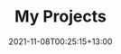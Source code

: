 ---
title: "My Projects"
date: 2021-11-08T00:25:15+13:00
draft: false

description: A selection of my web and app projects. I developed these with clarity, utility, or work in mind. View my previous projects.

comments: "Most of the projects here are from work or stuff I wrote in my spare time to automate work. I'm a bit lazy with other pet projects - game dev has my interest, but I still don't know what kind of game I want to make after almost a year. But anyway..."

planned: In progress, or simply planned. The ideas exist, but the time doesn't. Wish I had more time.
---